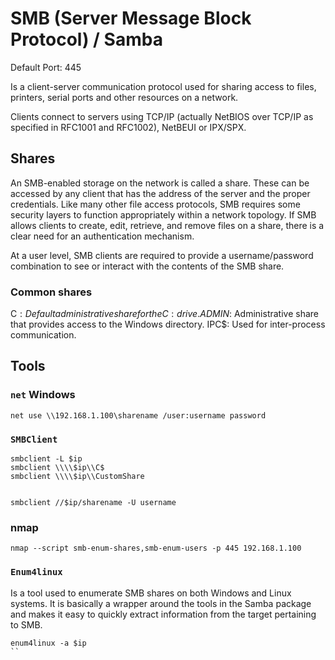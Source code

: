 # SMB (Server Message Block Protocol) / Samba

Default Port: 445

Is a client-server communication protocol used for sharing access to files, printers, serial ports and other resources on a network.

Clients connect to servers using TCP/IP (actually NetBIOS over TCP/IP as specified in RFC1001 and RFC1002), NetBEUI or IPX/SPX.




## Shares

An SMB-enabled storage on the network is called a share.
These can be accessed by any client that has the address of the server and the proper credentials. Like many other file access protocols, SMB requires some security layers to function appropriately within a network topology. If SMB allows clients to create, edit, retrieve, and remove files on a share, there is a clear need for an authentication mechanism.

At a user level, SMB clients are required to provide a username/password combination to see or interact with the contents of the SMB share.


### Common shares
C$: Default administrative share for the C: drive.
ADMIN$: Administrative share that provides access to the Windows directory.
IPC$: Used for inter-process communication.






## Tools


### `net` Windows

```
net use \\192.168.1.100\sharename /user:username password

```


### `SMBClient`

```
smbclient -L $ip
smbclient \\\\$ip\\C$
smbclient \\\\$ip\\CustomShare


smbclient //$ip/sharename -U username

```




### nmap
`nmap --script smb-enum-shares,smb-enum-users -p 445 192.168.1.100`




### `Enum4linux`

Is a tool used to enumerate SMB shares on both Windows and Linux systems. It is basically a wrapper around the tools in the Samba package and makes it easy to quickly extract information from the target pertaining to SMB.

```
enum4linux -a $ip
``